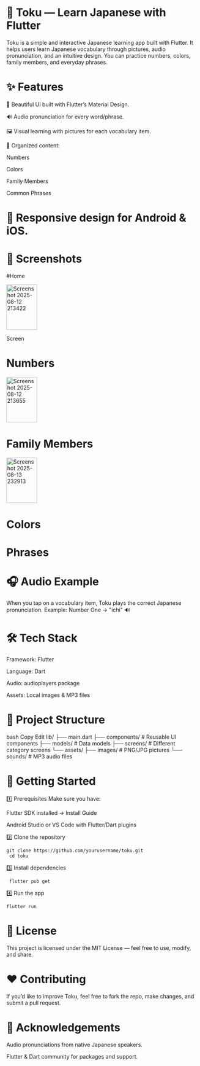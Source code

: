 # 📱 Toku — Learn Japanese with Flutter
Toku is a simple and interactive Japanese learning app built with Flutter.
It helps users learn Japanese vocabulary through pictures, audio pronunciation, and an intuitive design.
You can practice numbers, colors, family members, and everyday phrases.

# ✨ Features
🎨 Beautiful UI built with Flutter’s Material Design.

🔊 Audio pronunciation for every word/phrase.

🖼️ Visual learning with pictures for each vocabulary item.

📂 Organized content:

Numbers

Colors

Family Members

Common Phrases

# 📱 Responsive design for Android & iOS.

# 📸 Screenshots
#Home 

<img width="80" height="118" alt="Screenshot 2025-08-12 213422" src="https://github.com/user-attachments/assets/98c77339-3984-422b-90e3-6350b1a28cc1" />

Screen	
# Numbers	
<img width="80" height="118" alt="Screenshot 2025-08-12 213655" src="https://github.com/user-attachments/assets/8b1da7ee-0526-45ef-bebf-63ea9580c7d0" />

# Family Members	
<img width="80" height="118" alt="Screenshot 2025-08-13 232913" src="https://github.com/user-attachments/assets/b0f6dfe1-d881-4792-a80f-7e080a4c0076" />


# Colors

# Phrases

# 🎧 Audio Example
When you tap on a vocabulary item, Toku plays the correct Japanese pronunciation.
Example:
Number One → "ichi" 🔊

# 🛠️ Tech Stack
Framework: Flutter

Language: Dart

Audio: audioplayers package

Assets: Local images & MP3 files

# 📂 Project Structure
bash
Copy
Edit
lib/
 ├── main.dart
 ├── components/       # Reusable UI components
 ├── models/           # Data models
 ├── screens/          # Different category screens
 └── assets/
      ├── images/      # PNG/JPG pictures
      └── sounds/      # MP3 audio files
# 🚀 Getting Started
1️⃣ Prerequisites
Make sure you have:

Flutter SDK installed → Install Guide

Android Studio or VS Code with Flutter/Dart plugins

2️⃣ Clone the repository
      
    git clone https://github.com/yourusername/toku.git
     cd toku
3️⃣ Install dependencies


   
     flutter pub get
4️⃣ Run the app



    flutter run
# 📜 License
This project is licensed under the MIT License — feel free to use, modify, and share.

# ❤️ Contributing
If you’d like to improve Toku, feel free to fork the repo, make changes, and submit a pull request.

# 📢 Acknowledgements
Audio pronunciations from native Japanese speakers.

Flutter & Dart community for packages and support.

